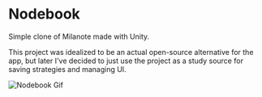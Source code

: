 # Nodebook

Simple clone of Milanote made with Unity.

This project was idealized to be an actual open-source alternative for the app, but later I've decided to just use the project as a study source for saving strategies and managing UI.

![Nodebook Gif](https://github.com/lcscout/nodebook/blob/main/show-nodebook.gif "Gif showing how the nodebook app works")
